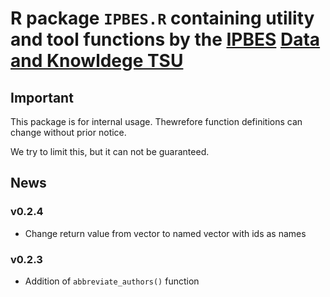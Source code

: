 # R package `IPBES.R` containing utility and tool functions by the [IPBES](https://ipbes.net) [Data and Knowldege TSU](https://www.ipbes.net/data-management)

## Important

This package is for internal usage. Thewrefore function definitions can change without prior notice.

We try to limit this, but it can not be guaranteed.

## News

### v0.2.4

- Change return value from vector to named vector with ids as names

### v0.2.3

- Addition of `abbreviate_authors()` function
